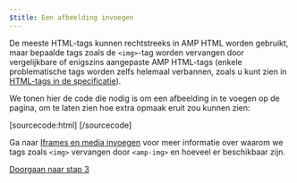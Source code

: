 ```yaml
---
$title: Een afbeelding invoegen
---
```


De meeste HTML-tags kunnen rechtstreeks in AMP HTML worden gebruikt, maar bepaalde tags zoals de `<img>`-tag worden vervangen door vergelijkbare of enigszins aangepaste AMP HTML-tags (enkele problematische tags worden zelfs helemaal verbannen, zoals u kunt zien in [HTML-tags in de specificatie](https://github.com/ampproject/amphtml/blob/master/spec/amp-html-format.md)).

We tonen hier de code die nodig is om een afbeelding in te voegen op de pagina, om te laten zien hoe extra opmaak eruit zou kunnen zien:

[sourcecode:html]
<amp-img src="welcome.jpg" alt="Welcome" height="400" width="800"></amp-img>
[/sourcecode]

Ga naar [Iframes en media invoegen](/docs/guides/amp_replacements.html) voor meer informatie over waarom we tags zoals `<img>` vervangen door `<amp-img>` en hoeveel er beschikbaar zijn.

<a class="go-button button" href="/nl/docs/get_started/general/create/presentation_layout.html">Doorgaan naar stap 3</a>
